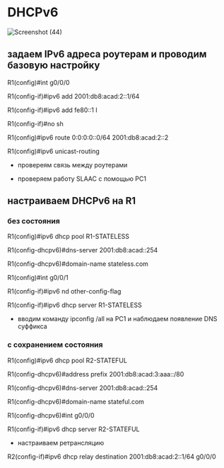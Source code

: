 # DHCPv6

![Screenshot (44)](https://user-images.githubusercontent.com/99132039/170305768-15728cb0-44a3-4eba-8232-e68f20b5c584.png)

## задаем IPv6 адреса роутерам и проводим базовую настройку

R1(config)#int g0/0/0

R1(config-if)#ipv6 add 2001:db8:acad:2::1/64

R1(config-if)#ipv6 add fe80::1 l

R1(config-if)#no sh

R1(config)#ipv6 route 0:0:0:0::0/64 2001:db8:acad:2::2

R1(config)#ipv6 unicast-routing

- провереям связь между роутерами

- проверяем работу SLAAC с помощью PC1

## настраиваем DHCPv6 на R1

### без состояния

R1(config)#ipv6 dhcp pool R1-STATELESS
	
R1(config-dhcpv6)#dns-server 2001:db8:acad::254

R1(config-dhcpv6)#domain-name stateless.com

R1(config)#int g0/0/1

R1(config-if)#ipv6 nd other-config-flag 

R1(config-if)#ipv6 dhcp server R1-STATELESS

- вводим команду ipconfig /all на PC1 и наблюдаем появление DNS суффикса

### с сохранением состояния

R1(config)#ipv6 dhcp pool R2-STATEFUL

R1(config-dhcpv6)#address prefix 2001:db8:acad:3:aaa::/80

R1(config-dhcpv6)#dns-server 2001:db8:acad::254

R1(config-dhcpv6)#domain-name stateful.com

R1(config-dhcpv6)#int g0/0/0

R1(config-if)#ipv6 dhcp server R2-STATEFUL

- настраиваем ретрансляцию

R2(config-if)#ipv6 dhcp relay destination 2001:db8:acad:2::1/64 g0/0/0
